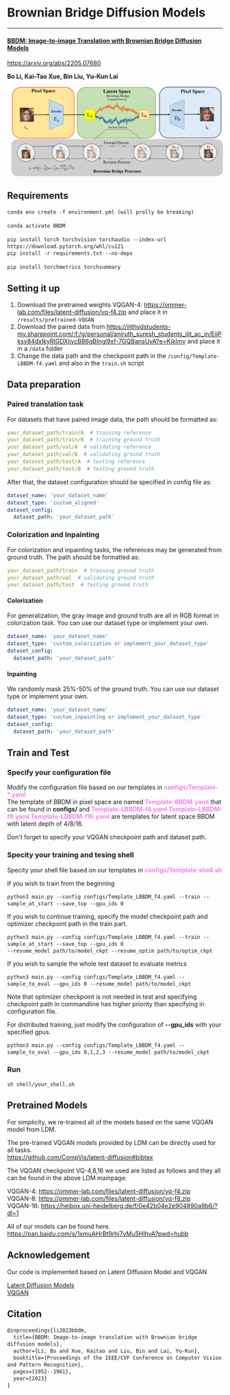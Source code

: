 # Brownian Bridge Diffusion Models
***
#### [BBDM: Image-to-image Translation with Brownian Bridge Diffusion Models](https://arxiv.org/abs/2205.07680)
https://arxiv.org/abs/2205.07680

**Bo Li, Kai-Tao Xue, Bin Liu, Yu-Kun Lai**

![img](resources/BBDM_architecture.png)

## Requirements
```commandline
conda env create -f environment.yml (will prolly be breaking)

conda activate BBDM

pip install torch torchvision torchaudio --index-url https://download.pytorch.org/whl/cu121
pip install -r requirements.txt --no-deps

pip install torchmetrics torchsummary

```

## Setting it up 

1. Download the pretrained weights VQGAN-4: https://ommer-lab.com/files/latent-diffusion/vq-f4.zip and place it in `/results/pretrained-VQGAN`
2. Download the paired data from https://iiithydstudents-my.sharepoint.com/:f:/g/personal/aniruth_suresh_students_iiit_ac_in/EjjPksy84dxIkyRlGDXjivcB86gBIngi9xf-7GQBansUvA?e=KikImy and place it in a `/data` folder 
3. Change the data path and the checkpoint path in the `/config/Template-LBBDM-f4.yaml` and also in the `train.sh` script 




## Data preparation
### Paired translation task
For datasets that have paired image data, the path should be formatted as:
```yaml
your_dataset_path/train/A  # training reference
your_dataset_path/train/B  # training ground truth
your_dataset_path/val/A  # validating reference
your_dataset_path/val/B  # validating ground truth
your_dataset_path/test/A  # testing reference
your_dataset_path/test/B  # testing ground truth
```
After that, the dataset configuration should be specified in config file as:
```yaml
dataset_name: 'your_dataset_name'
dataset_type: 'custom_aligned'
dataset_config:
  dataset_path: 'your_dataset_path'
```

### Colorization and Inpainting
For colorization and inpainting tasks, the references may be generated from ground truth. The path should be formatted as:
```yaml
your_dataset_path/train  # training ground truth
your_dataset_path/val  # validating ground truth
your_dataset_path/test  # testing ground truth
```

#### Colorization
For generalization, the gray image and ground truth are all in RGB format in colorization task. You can use our dataset type or implement your own.
```yaml
dataset_name: 'your_dataset_name'
dataset_type: 'custom_colorization or implement_your_dataset_type'
dataset_config:
  dataset_path: 'your_dataset_path'
```

#### Inpainting
We randomly mask 25%-50% of the ground truth. You can use our dataset type or implement your own.
```yaml
dataset_name: 'your_dataset_name'
dataset_type: 'custom_inpainting or implement_your_dataset_type'
dataset_config:
  dataset_path: 'your_dataset_path'
```

## Train and Test
### Specify your configuration file
Modify the configuration file based on our templates in <font color=violet><b>configs/Template-*.yaml</b></font>  
The template of BBDM in pixel space are named <font color=violet><b>Template-BBDM.yaml</b></font> that can be found in **configs/** and <font color=violet><b>Template-LBBDM-f4.yaml Template-LBBDM-f8.yaml Template-LBBDM-f16.yaml</b></font> are templates for latent space BBDM with latent depth of 4/8/16. 

Don't forget to specify your VQGAN checkpoint path and dataset path.
### Specity your training and tesing shell
Specity your shell file based on our templates in <font color=violet><b>configs/Template-shell.sh</b></font>

If you wish to train from the beginning
```commandline
python3 main.py --config configs/Template_LBBDM_f4.yaml --train --sample_at_start --save_top --gpu_ids 0 
```

If you wish to continue training, specify the model checkpoint path and optimizer checkpoint path in the train part.
```commandline
python3 main.py --config configs/Template_LBBDM_f4.yaml --train --sample_at_start --save_top --gpu_ids 0 
--resume_model path/to/model_ckpt --resume_optim path/to/optim_ckpt
```

If you wish to sample the whole test dataset to evaluate metrics
```commandline
python3 main.py --config configs/Template_LBBDM_f4.yaml --sample_to_eval --gpu_ids 0 --resume_model path/to/model_ckpt
```

Note that optimizer checkpoint is not needed in test and specifying checkpoint path in commandline has higher priority than specifying in configuration file.

For distributed training, just modify the configuration of **--gpu_ids** with your specified gpus. 
```commandline
python3 main.py --config configs/Template_LBBDM_f4.yaml --sample_to_eval --gpu_ids 0,1,2,3 --resume_model path/to/model_ckpt
```

### Run
```commandline
sh shell/your_shell.sh
```

## Pretrained Models
For simplicity, we re-trained all of the models based on the same VQGAN model from LDM.

The pre-trained VQGAN models provided by LDM can be directly used for all tasks.  
https://github.com/CompVis/latent-diffusion#bibtex

The VQGAN checkpoint VQ-4,8,16 we used are listed as follows and they all can be found in the above LDM mainpage:

VQGAN-4: https://ommer-lab.com/files/latent-diffusion/vq-f4.zip  
VQGAN-8: https://ommer-lab.com/files/latent-diffusion/vq-f8.zip  
VQGAN-16: https://heibox.uni-heidelberg.de/f/0e42b04e2e904890a9b6/?dl=1

All of our models can be found here.
https://pan.baidu.com/s/1xmuAHrBt9rhj7vMu5HIhvA?pwd=hubb

## Acknowledgement
Our code is implemented based on Latent Diffusion Model and VQGAN

[Latent Diffusion Models](https://github.com/CompVis/latent-diffusion#bibtex)  
[VQGAN](https://github.com/CompVis/taming-transformers)

## Citation
```
@inproceedings{li2023bbdm,
  title={BBDM: Image-to-image translation with Brownian bridge diffusion models},
  author={Li, Bo and Xue, Kaitao and Liu, Bin and Lai, Yu-Kun},
  booktitle={Proceedings of the IEEE/CVF Conference on Computer Vision and Pattern Recognition},
  pages={1952--1961},
  year={2023}
}
```

